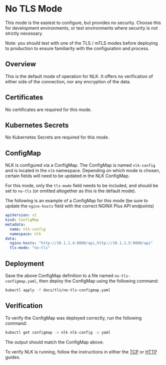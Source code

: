 # No TLS Mode

This mode is the easiest to configure, but provides no security. Choose this for development environments, or test 
environments where security is not strictly necessary. 

Note: you should test with one of the TLS / mTLS modes before deploying to production to ensure familiarity with the configuration and process.

## Overview

This is the default mode of operation for NLK. It offers no verification of either side of the connection, nor any encryption of the data.

## Certificates

No certificates are required for this mode.

## Kubernetes Secrets

No Kubernetes Secrets are required for this mode.

## ConfigMap

NLK is configured via a ConfigMap. The ConfigMap is named `nlk-config` and is located in the `nlk` namespace. Depending on which mode is chosen, certain fields will need to be updated in the NLK ConfigMap. 

For this mode, only the `tls-mode` field needs to be included, and should be set to `no-tls` (or omitted altogether as this is the default mode).

The following is an example of a ConfigMap for this mode (be sure to update the `nginx-hosts` field with the correct NGINX Plus API endpoints)

```yaml
apiVersion: v1
kind: ConfigMap
metadata:
  name: nlk-config
  namespace: nlk
data:
  nginx-hosts: "http://10.1.1.4:9000/api,http://10.1.1.5:9000/api"
  tls-mode: "no-tls"
```

## Deployment

Save the above ConfigMap definition to a file named `no-tls-configmap.yaml`, then deploy the ConfigMap using the following command:

```bash
kubectl apply -f docs/tls/no-tls-configmap.yaml
```

## Verification

To verify the ConfigMap was deployed correctly, run the following command:

```bash
kubectl get configmap -n nlk nlk-config -o yaml
```

The output should match the ConfigMap above.

To verify NLK is running, follow the instructions in either the [TCP](../tcp/tcp-installation-guide.md) or [HTTP](../http/http-installation-guide.md) guides.

